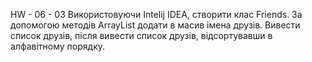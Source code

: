 HW - 06 - 03
Використовуючи Intelij IDEA, створити клас Friends. 
За допомогою методів ArrayList додати в масив імена друзів. 
Вивести список друзів, 
після вивести список друзів, відсортувавши в алфавітному порядку.